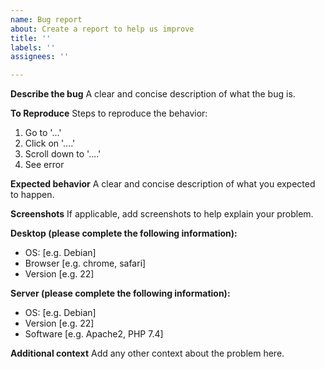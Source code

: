 ```yaml
---
name: Bug report
about: Create a report to help us improve
title: ''
labels: ''
assignees: ''

---
```


**Describe the bug**
A clear and concise description of what the bug is.

**To Reproduce**
Steps to reproduce the behavior:
1. Go to '...'
2. Click on '....'
3. Scroll down to '....'
4. See error

**Expected behavior**
A clear and concise description of what you expected to happen.

**Screenshots**
If applicable, add screenshots to help explain your problem.

**Desktop (please complete the following information):**
 - OS: [e.g. Debian]
 - Browser [e.g. chrome, safari]
 - Version [e.g. 22]
   
**Server (please complete the following information):**
 - OS: [e.g. Debian]
 - Version [e.g. 22]
 - Software [e.g. Apache2, PHP 7.4]

**Additional context**
Add any other context about the problem here.
